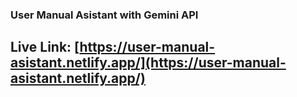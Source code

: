 ### User Manual Asistant with Gemini API
## Live Link: [https://user-manual-asistant.netlify.app/](https://user-manual-asistant.netlify.app/)
